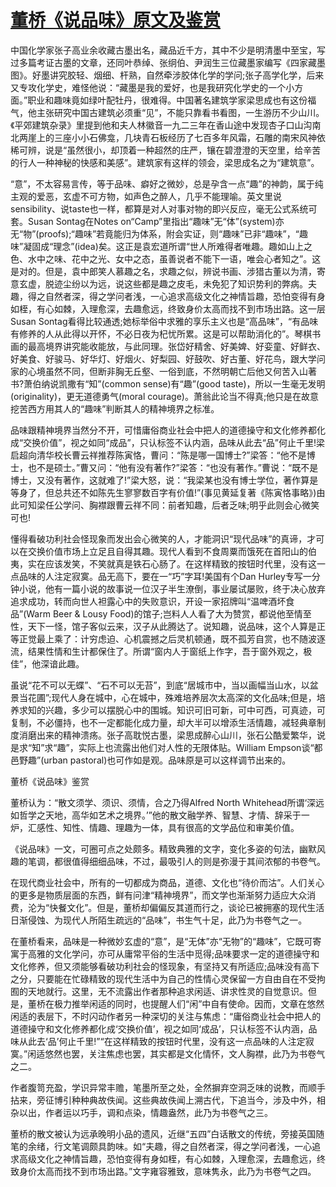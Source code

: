 # [董桥《说品味》原文及鉴赏](https://www.vrrw.net/wx/8679.html)

中国化学家张子高业余收藏古墨出名，藏品近千方，其中不少是明清墨中至宝，写过多篇考证古墨的文章，还同叶恭绰、张䌹伯、尹润生三位藏墨家编写《四家藏墨图》。好墨讲究胶轻、烟细、杆熟，自然牵涉胶体化学的学问;张子高学化学，后来又专攻化学史，难怪他说：“藏墨是我的爱好，也是我研究化学史的一个小方面。”职业和趣味竟如绿叶配牡丹，很难得。中国著名建筑学家梁思成也有这份福气，他主张研究中国古建筑必须重“见”，不能只靠看书看图，一生游历不少山川。《平郊建筑杂录》里提到他和夫人林徽音一九二三年在香山途中发现杏子口山沟南北两崖上的三座小小石佛龛，几块青石板经历了七百多年风霜，石雕的南宋风神依稀可辨，说是“虽然很小，却顶着一种超然的庄严，镶在碧澄澄的天空里，给辛苦的行人一种神秘的快感和美感”。建筑家有这样的领会，梁思成名之为“建筑意”。

“意”，不太容易言传，等于品味、癖好之微妙，总是孕含一点“趣”的神韵，属于纯主观的爱恶，玄虚不可方物，如声色之醉人，几乎不能理喻。英文里说sensibility、说taste也一样，都算是对人对事对物的即兴反应，毫无公式系统可套。Susan Sontag在Notes on“Camp”里指出“趣味”无“体”(system)亦无“物”(proofs);“趣味”若竟能归为体系，附会实证，则“趣味”已非“趣味”，“趣味”凝固成“理念”(idea)矣。这正是袁宏道所谓“世人所难得者唯趣。趣如山上之色、水中之味、花中之光、女中之态，虽善说者不能下一语，唯会心者知之”。这是对的。但是，袁中郎笑人慕趣之名，求趣之似，辨说书画、涉猎古董以为清，寄意玄虚，脱迹尘纷以为远，说这些都是趣之皮毛，未免犯了知识势利的弊病。夫趣，得之自然者深，得之学问者浅，一心追求高级文化之神情旨趣，恐怕变得有身如桎，有心如棘，入理愈深，去趣愈远，终致身价太高而找不到市场出路。这一层Susan Sontag看得比较通透;她标举俗中求雅的享乐主义也是“高品味”，“有品味有修养的人从此得以开怀，不必日夜为杞忧所累。这是可以帮助消化的”。琴棋书画的最高境界讲究能收能放，与此同理。张岱好精舍、好美婢、好娈童、好鲜衣、好美食、好骏马、好华灯、好烟火、好梨园、好鼓吹、好古董、好花鸟，跟大学问家的心境虽然不同，但断非胸无丘壑、一俗到底，不然明朝亡后他又何苦入山著书?萧伯纳说凯撒有“知”(common sense)有“趣”(good taste)，所以一生毫无发明(originality)，更无道德勇气(moral courage)。萧翁此论当不得真;他只是在故意挖苦西方用其人的“趣味”判断其人的精神境界之标准。



品味跟精神境界当然分不开，可惜庸俗商业社会中把人的道德操守和文化修养都化成“交换价值”，视之如同“成品”，只认标签不认内涵，品味从此去“品”何止千里!梁启超向清华校长曹云祥推荐陈寅恪，曹问：“陈是哪一国博士?”梁答：“他不是博士，也不是硕士。”曹又问：“他有没有著作?”梁答：“也没有著作。”曹说：“既不是博士，又没有著作，这就难了!”梁大怒，说：“我梁某也没有博士学位，著作算是等身了，但总共还不如陈先生寥寥数百字有价值!”(事见黄延复著《陈寅恪事略》)由此可知梁任公学问、胸襟跟曹云祥不同：前者知趣，后者乏味;明乎此则会心微笑可也!

懂得看破功利社会怪现象而发出会心微笑的人，才能洞识“现代品味”的真谛，才可以在交换价值市场上立足且自得其趣。现代人看到不食周粟而饿死在首阳山的伯夷，实在应该发笑，不笑就真是铁石心肠了。在这样精致的按钮时代里，没有这一点品味的人注定寂寞。品无高下，要在一“巧”字耳!美国有个Dan Hurley专写一分钟小说，他有一篇小说的故事说一位汉子半生潦倒，事业屡试屡败，终于决心放弃追求成功，转而向世人袒露心中的失败意识，开设一家招牌叫“温啤酒坏食品”(Warm Beer & Lousy Food)的馆子;岂料人人看了大为赞赏，都说他至情至性，天下一怪，馆子客似云来，汉子从此腾达了。说知趣，说品味，这个人算是正等正觉最上乘了：计穷虑迫、心机震撼之后灵机顿通，既不孤芳自赏，也不随波逐流，结果性情和生计都保住了。所谓“窗内人于窗纸上作字，吾于窗外观之，极佳”，他深谙此趣。

虽说“花不可以无蝶”、“石不可以无苔”，到底“居城市中，当以画幅当山水，以盆景当花圃”;现代人身在城中，心在城中，殊难培养层次太高深的文化品味;但是，培养求知的兴趣，多少可以摆脱心中的围城。知识可旧可新，可中可西，可真迹，可复制，不必僵持，也不一定都能化成力量，却大半可以增添生活情趣，减轻典章制度消磨出来的精神溃疡。张子高耽悦古墨，梁思成醉心山川，张石公酷爱繁华，说是求“知”求“趣”，实际上也流露出他们对人性的无限体贴。William Empson谈“都邑野趣”(urban pastoral)也可作如是观。品味原是可以这样调节出来的。

董桥《说品味》鉴赏

董桥认为：“散文须学、须识、须情，合之乃得Alfred North Whitehead所谓‘深远如哲学之天地，高华如艺术之境界。’”他的散文融学养、智慧、才情、辞采于一炉，汇感性、知性、情趣、理趣为一体，具有很高的文学品位和审美价值。

《说品味》一文，可圈可点之处颇多。精致典雅的文字，变化多姿的句法，幽默风趣的笔调，都很值得细细品味，不过，最吸引人的则是弥漫于其间浓郁的书卷气。

在现代商业社会中，所有的一切都成为商品，道德、文化也“待价而沽”。人们关心的更多是物质层面的东西，鲜有问津“精神境界”，而文学也渐渐努力适应大众消费，沦为“快餐文化”。但是，董桥却偏偏反其道而行之，谈论已被拥塞的现代生活日渐侵蚀、为现代人所陌生疏远的“品味”，书生气十足，此乃为书卷气之一。

在董桥看来，品味是一种微妙玄虚的“意”，是“无体”亦“无物”的“趣味”，它既可寄寓于高雅的文化学问，亦可从庸常平俗的生活中觅得;品味要求一定的道德操守和文化修养，但又须能够看破功利社会的怪现象，有坚持又有所适应;品味没有高下之分，只要能在忙碌精致的现代生活中为自己的性情心灵保留一方自由自在不受拘囿的天地就行。这里，无不流露出作者那种追求闲适、讲求性灵的自觉意识。但是，董桥在极力推举闲适的同时，也提醒人们“闲”中自有使命。因而，文章在悠然闲适的表层下，不时闪动作者另一种深切的关注与焦虑：“庸俗商业社会中把人的道德操守和文化修养都化成‘交换价值’，视之如同‘成品’，只认标签不认内涵，品味从此去‘品’何止千里!”“在这样精致的按钮时代里，没有这一点品味的人注定寂寞。”闲适悠然也罢，关注焦虑也罢，其实都是文化情怀，文人胸襟，此乃为书卷气之二。

作者腹笥充盈，学识异常丰赡，笔墨所至之处，全然摒弃空洞乏味的说教，而顺手拈来，旁征博引种种典故佚闻。这些典故佚闻上溯古代，下追当今，涉及中外，相杂以出，作者运以巧手，调和点染，情趣盎然，此乃为书卷气之三。

董桥的散文被认为远承晚明小品的遗风，近继“五四”白话散文的传统，旁接英国随笔的余绪，行文笔调颇具韵味。如“夫趣，得之自然者深，得之学问者浅，一心追求高级文化之神情旨趣，恐怕变得有身如桎，有心如棘，入理愈深，去趣愈远，终致身价太高而找不到市场出路。”文字雍容雅致，意味隽永，此乃为书卷气之四。

